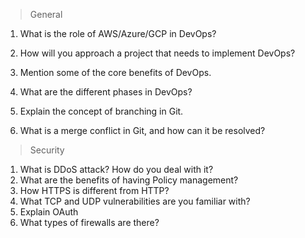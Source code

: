 > General

1. What is the role of AWS/Azure/GCP in DevOps?



2. How will you approach a project that needs to implement DevOps?





3. Mention some of the core benefits of DevOps.




4. What are the different phases in DevOps?





5. Explain the concept of branching in Git.
6. What is a merge conflict in Git, and how can it be resolved?


> Security
1. What is DDoS attack? How do you deal with it?
2. What are the benefits of having Policy management?
3. How HTTPS is different from HTTP?
4. What TCP and UDP vulnerabilities are you familiar with?
5. Explain OAuth
6. What types of firewalls are there?
